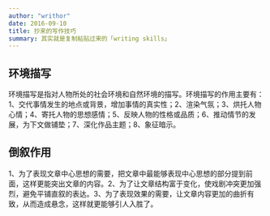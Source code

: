 ```yaml
---
author: "writhor"
date: 2016-09-10
title: 抄来的写作技巧
summary: 其实就是复制粘贴过来的「writing skills」
---
```

## 环境描写

环境描写是指对人物所处的社会环境和自然环境的描写。环境描写的作用主要有：1、交代事情发生的地点或背景，增加事情的真实性；2、渲染气氛；3、烘托人物心情；4、寄托人物的思想感情；5、反映人物的性格或品质；6、推动情节的发展，为下文做铺垫；7、深化作品主题；8、象征暗示。

## 倒叙作用
1、为了表现文章中心思想的需要，把文章中最能够表现中心思想的部分提到前面，这样更能突出文章的内容。2、为了让文章结构富于变化，使戏剧冲突更加强烈，避免平铺直叙的表达。3、为了表现效果的需要，让文章内容更加的曲折有致，从而造成悬念，这样就更能够引人入胜了。